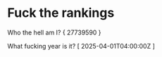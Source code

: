 # Fuck the rankings

Who the hell am I?
{ 27739590 }

What fucking year is it?
[ 2025-04-01T04:00:00Z ]
